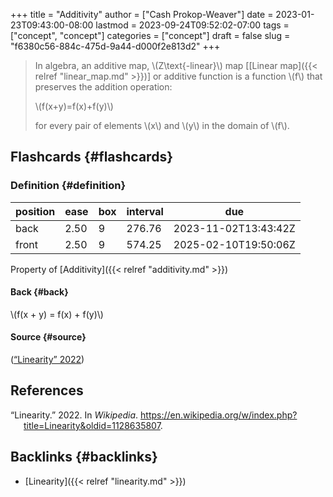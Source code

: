 +++
title = "Additivity"
author = ["Cash Prokop-Weaver"]
date = 2023-01-23T09:43:00-08:00
lastmod = 2023-09-24T09:52:02-07:00
tags = ["concept", "concept"]
categories = ["concept"]
draft = false
slug = "f6380c56-884c-475d-9a44-d000f2e813d2"
+++

> In algebra, an additive map, \\(Z\text{-linear}\\) map [[Linear map]({{< relref "linear_map.md" >}})] or additive function is a function \\(f\\) that preserves the addition operation:
>
> \\(f(x+y)=f(x)+f(y)\\)
>
> for every pair of elements \\(x\\) and \\(y\\) in the domain of \\(f\\).


## Flashcards {#flashcards}


### Definition {#definition}

| position | ease | box | interval | due                  |
|----------|------|-----|----------|----------------------|
| back     | 2.50 | 9   | 276.76   | 2023-11-02T13:43:42Z |
| front    | 2.50 | 9   | 574.25   | 2025-02-10T19:50:06Z |

Property of [Additivity]({{< relref "additivity.md" >}})


#### Back {#back}

\\(f(x + y) = f(x) + f(y)\\)


#### Source {#source}

(<a href="#citeproc_bib_item_1">“Linearity” 2022</a>)

## References

<style>.csl-entry{text-indent: -1.5em; margin-left: 1.5em;}</style><div class="csl-bib-body">
  <div class="csl-entry"><a id="citeproc_bib_item_1"></a>“Linearity.” 2022. In <i>Wikipedia</i>. <a href="https://en.wikipedia.org/w/index.php?title=Linearity&oldid=1128635807">https://en.wikipedia.org/w/index.php?title=Linearity&#38;oldid=1128635807</a>.</div>
</div>


## Backlinks {#backlinks}

-   [Linearity]({{< relref "linearity.md" >}})
